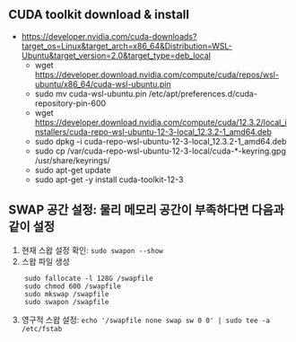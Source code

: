 ## CUDA toolkit download & install
- https://developer.nvidia.com/cuda-downloads?target_os=Linux&target_arch=x86_64&Distribution=WSL-Ubuntu&target_version=2.0&target_type=deb_local
   - wget https://developer.download.nvidia.com/compute/cuda/repos/wsl-ubuntu/x86_64/cuda-wsl-ubuntu.pin
   - sudo mv cuda-wsl-ubuntu.pin /etc/apt/preferences.d/cuda-repository-pin-600
   - wget https://developer.download.nvidia.com/compute/cuda/12.3.2/local_installers/cuda-repo-wsl-ubuntu-12-3-local_12.3.2-1_amd64.deb
   - sudo dpkg -i cuda-repo-wsl-ubuntu-12-3-local_12.3.2-1_amd64.deb
   - sudo cp /var/cuda-repo-wsl-ubuntu-12-3-local/cuda-*-keyring.gpg /usr/share/keyrings/
   - sudo apt-get update
   - sudo apt-get -y install cuda-toolkit-12-3

## SWAP 공간 설정: 물리 메모리 공간이 부족하다면 다음과 같이 설정

1. 현재 스왑 설정 확인: `sudo swapon --show`
2. 스왑 파일 생성
```
    sudo fallocate -l 128G /swapfile
    sudo chmod 600 /swapfile
    sudo mkswap /swapfile
    sudo swapon /swapfile
```
3. 영구적 스왑 설정: `echo '/swapfile none swap sw 0 0' | sudo tee -a /etc/fstab`